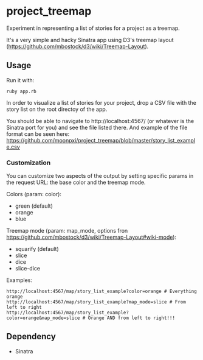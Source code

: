 # project_treemap

Experiment in representing a list of stories for a project as a treemap.

It's a very simple and hacky Sinatra app using D3's treemap layout (https://github.com/mbostock/d3/wiki/Treemap-Layout).

## Usage

Run it with:

    ruby app.rb
    
In order to visualize a list of stories for your project, drop a CSV file with the story list on the root directoy of the app.

You should be able to navigate to http://localhost:4567/ (or whatever is the Sinatra port for you) and see the file listed there. And example of the file format can be seen here: https://github.com/moonpxi/project_treemap/blob/master/story_list_example.csv

### Customization

You can customize two aspects of the output by setting specific params in the request URL: the base color and the treemap mode. 

Colors (param: color):

* green (default)
* orange
* blue

Treemap mode (param: map_mode, options fron https://github.com/mbostock/d3/wiki/Treemap-Layout#wiki-mode):

* squarify (default)
* slice
* dice
* slice-dice

Examples:

    http://localhost:4567/map/story_list_example?color=orange # Everything orange
    http://localhost:4567/map/story_list_example?map_mode=slice # From left to right
    http://localhost:4567/map/story_list_example?color=orange&map_mode=slice # Orange AND from left to right!!!
    

## Dependency

* Sinatra
